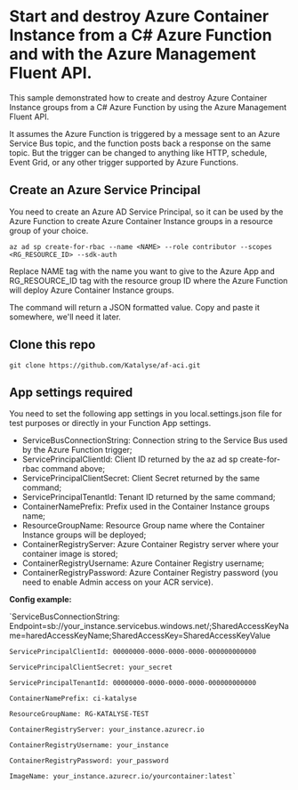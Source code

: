 # Start and destroy Azure Container Instance from a C# Azure Function and with the Azure Management Fluent API.
This sample demonstrated how to create and destroy Azure Container Instance groups from a C# Azure Function by using the Azure Management Fluent API.

It assumes the Azure Function is triggered by a message sent to an Azure Service Bus topic, and the function posts back a response on the same topic. But the trigger can be changed to anything like HTTP, schedule, Event Grid, or any other trigger supported by Azure Functions.

## Create an Azure Service Principal
You need to create an Azure AD Service Principal, so it can be used by the Azure Function to create Azure Container Instance groups in a resource group of your choice.

`az ad sp create-for-rbac --name <NAME> --role contributor --scopes <RG_RESOURCE_ID> --sdk-auth`
  
Replace NAME tag with the name you want to give to the Azure App and RG_RESOURCE_ID tag with the resource group ID where the Azure Function will deploy Azure Container Instance groups.
  
The command will return a JSON formatted value. Copy and paste it somewhere, we'll need it later.

## Clone this repo
  
`git clone https://github.com/Katalyse/af-aci.git`

## App settings required
You need to set the following app settings in you local.settings.json file for test purposes or directly in your Function App settings.

- ServiceBusConnectionString: Connection string to the Service Bus used by the Azure Function trigger;
- ServicePrincipalClientId: Client ID returned by the az ad sp create-for-rbac command above;
- ServicePrincipalClientSecret: Client Secret returned by the same command;
- ServicePrincipalTenantId: Tenant ID returned by the same command;
- ContainerNamePrefix: Prefix used in the Container Instance groups name;
- ResourceGroupName: Resource Group name where the Container Instance groups will be deployed;
- ContainerRegistryServer: Azure Container Registry server where your container image is stored;
- ContainerRegistryUsername: Azure Container Registry username;
- ContainerRegistryPassword: Azure Container Registry password (you need to enable Admin access on your ACR service).

**Config example:**

`ServiceBusConnectionString: Endpoint=sb://your_instance.servicebus.windows.net/;SharedAccessKeyName=haredAccessKeyName;SharedAccessKey=SharedAccessKeyValue

    ServicePrincipalClientId: 00000000-0000-0000-0000-000000000000
    
    ServicePrincipalClientSecret: your_secret
    
    ServicePrincipalTenantId: 00000000-0000-0000-0000-000000000000
    
    ContainerNamePrefix: ci-katalyse
    
    ResourceGroupName: RG-KATALYSE-TEST
    
    ContainerRegistryServer: your_instance.azurecr.io
    
    ContainerRegistryUsername: your_instance
    
    ContainerRegistryPassword: your_password
    
    ImageName: your_instance.azurecr.io/yourcontainer:latest`

